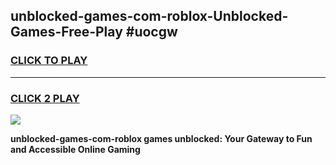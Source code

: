 
## unblocked-games-com-roblox-Unblocked-Games-Free-Play #uocgw
<h3>
<a href="https://us.freeplayer.one?title=unblocked-games-com-roblox&ref=9M">CLICK TO PLAY</a></h3>
<hr>

<h3>
<a href="https://us.freeplayer.one?title=unblocked-games-com-roblox&ref=9M">CLICK 2 PLAY</a>
  
</h3>

<a href="https://us.freeplayer.one?title=unblocked-games-com-roblox&ref=9M"><img src="https://clearcache.store/games.png"></a>


**unblocked-games-com-roblox games unblocked: Your Gateway to Fun and Accessible Online Gaming**
